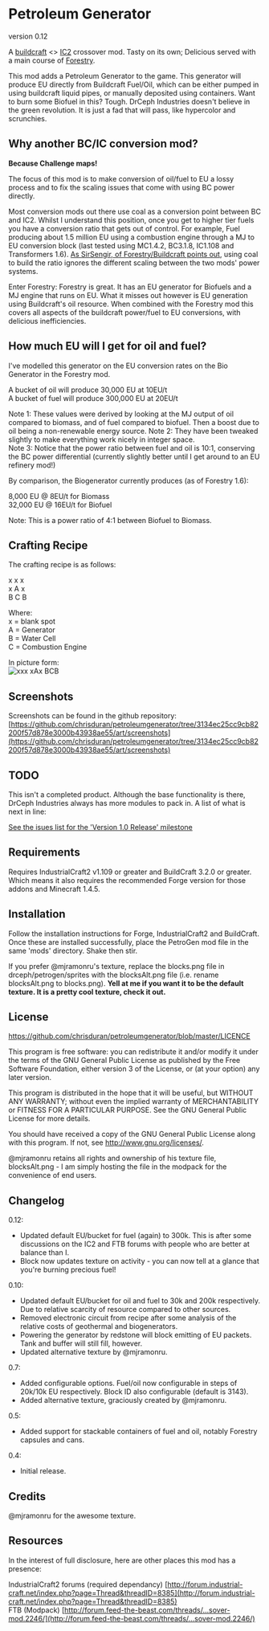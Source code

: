 Petroleum Generator
===================

version 0.12

A [buildcraft](http://www.mod-buildcraft.com)  <> [IC2](http://www.industrial-craft.net) crossover mod. 
Tasty on its own; Delicious served with a main course of [Forestry](http://forestry.sengir.net/wiki/).

This mod adds a Petroleum Generator to the game. This generator will produce EU directly from Buildcraft Fuel/Oil, which can be either pumped in using buildcraft liquid pipes, or manually deposited using containers. Want to burn some Biofuel in this? Tough. DrCeph Industries doesn't believe in the green revolution. It is just a fad that will pass, like hypercolor and scrunchies.

Why another BC/IC conversion mod?
---------------------------------

**Because Challenge maps!**

The focus of this mod is to make conversion of oil/fuel to EU a lossy process and to fix the scaling issues that come with using BC power directly.

Most conversion mods out there use coal as a conversion point between BC and IC2. Whilst I understand this position, once you get to higher tier fuels you have a conversion ratio that gets out of control. For example, Fuel producing about 1.5 million EU using a combustion engine through a MJ to EU conversion block (last tested using MC1.4.2, BC3.1.8, IC1.108 and Transformers 1.6). [As SirSengir, of Forestry/Buildcraft points out](http://www.mod-buildcraft.com/forums/topic/inefficient-power-conversion/), using coal to build the ratio ignores the different scaling between the two mods' power systems.

Enter Forestry: Forestry is great. It has an EU generator for Biofuels and a MJ engine that runs on EU. What it misses out however is EU generation using Buildcraft's oil resource. When combined with the Forestry mod this covers all aspects of the buildcraft power/fuel to EU conversions, with delicious inefficiencies. 

How much EU will I get for oil and fuel?
----------------------------------------

I've modelled this generator on the EU conversion rates on the Bio Generator in the Forestry mod. 

A bucket of oil will produce 30,000 EU at 10EU/t  
A bucket of fuel will produce 300,000 EU at 20EU/t  

Note 1: These values were derived by looking at the MJ output of oil compared to biomass, and of fuel compared to biofuel. Then a boost due to oil being a non-renewable energy source.
Note 2: They have been tweaked slightly to make everything work nicely in integer space.  
Note 3: Notice that the power ratio between fuel and oil is 10:1, conserving the BC power differential (currently slightly better until I get around to an EU refinery mod!)  

By comparison, the Biogenerator currently produces (as of Forestry 1.6):  

8,000 EU @ 8EU/t for Biomass  
32,000 EU @ 16EU/t for Biofuel  

Note: This is a power ratio of 4:1 between Biofuel to Biomass. 

Crafting Recipe
---------------
The crafting recipe is as follows:

x x x  
x A x  
B C B  
  
Where:  
x = blank spot  
A = Generator  
B = Water Cell  
C = Combustion Engine  

In picture form:  
![xxx xAx BCB](https://raw.github.com/chrisduran/petroleumgenerator/3134ec25cc9cb82200f57d878e3000b43938ae55/art/screenshots/crafting.png)

Screenshots
-----------

Screenshots can be found in the github repository: [https://github.com/chrisduran/petroleumgenerator/tree/3134ec25cc9cb82200f57d878e3000b43938ae55/art/screenshots](https://github.com/chrisduran/petroleumgenerator/tree/3134ec25cc9cb82200f57d878e3000b43938ae55/art/screenshots)

TODO
----

This isn't a completed product. Although the base functionality is there, DrCeph Industries always has more modules to pack in. A list of what is next in line:

[See the isues list for the 'Version 1.0 Release' milestone](https://github.com/chrisduran/petroleumgenerator/issues?direction=asc&milestone=1&page=1&sort=created&state=open)

Requirements
------------

Requires IndustrialCraft2 v1.109 or greater and BuildCraft 3.2.0 or greater. Which means it also requires the recommended Forge version for those addons and Minecraft 1.4.5.

Installation
------------

Follow the installation instructions for Forge, IndustrialCraft2 and BuildCraft. Once these are installed successfully, place the PetroGen mod file in the same 'mods' directory. Shake then stir.

If you prefer @mjramonru's texture, replace the blocks.png file in drceph/petrogen/sprites with the blocksAlt.png file (i.e. rename blocksAlt.png to blocks.png). **Yell at me if you want it to be the default texture. It is a pretty cool texture, check it out.** 

License
-------

https://github.com/chrisduran/petroleumgenerator/blob/master/LICENCE

This program is free software: you can redistribute it and/or modify it under the terms of the GNU General Public License as published by the Free Software Foundation, either version 3 of the License, or (at your option) any later version.

This program is distributed in the hope that it will be useful, but WITHOUT ANY WARRANTY; without even the implied warranty of MERCHANTABILITY or FITNESS FOR A PARTICULAR PURPOSE.  See the GNU General Public License for more details.

You should have received a copy of the GNU General Public License along with this program.  If not, see <http://www.gnu.org/licenses/>.

@mjramonru retains all rights and ownership of his texture file, blocksAlt.png - I am simply hosting the file in the modpack for the convenience of end users.

Changelog
---------

0.12:
* Updated default EU/bucket for fuel (again) to 300k. This is after some discussions on the IC2 and FTB forums with people who are better at balance than I.
* Block now updates texture on activity - you can now tell at a glance that you're burning precious fuel!

0.10:
* Updated default EU/bucket for oil and fuel to 30k and 200k respectively. Due to relative scarcity of resource compared to other sources.
* Removed electronic circuit from recipe after some analysis of the relative costs of geothermal and biogenerators.
* Powering the generator by redstone will block emitting of EU packets. Tank and buffer will still fill, however.
* Updated alternative texture by @mjramonru.


0.7:
* Added configurable options. Fuel/oil now configurable in steps of 20k/10k EU respectively. Block ID also configurable (default is 3143).
* Added alternative texture, graciously created by @mjramonru. 

0.5:
* Added support for stackable containers of fuel and oil, notably Forestry capsules and cans.

0.4:
* Initial release.

Credits
-------

@mjramonru for the awesome texture.

Resources
---------
In the interest of full disclosure, here are other places this mod has a presence:

IndustrialCraft2 forums (required dependancy) [http://forum.industrial-craft.net/index.php?page=Thread&threadID=8385](http://forum.industrial-craft.net/index.php?page=Thread&threadID=8385)  
FTB (Modpack) [http://forum.feed-the-beast.com/threads/…sover-mod.2246/](http://forum.feed-the-beast.com/threads/…sover-mod.2246/)  